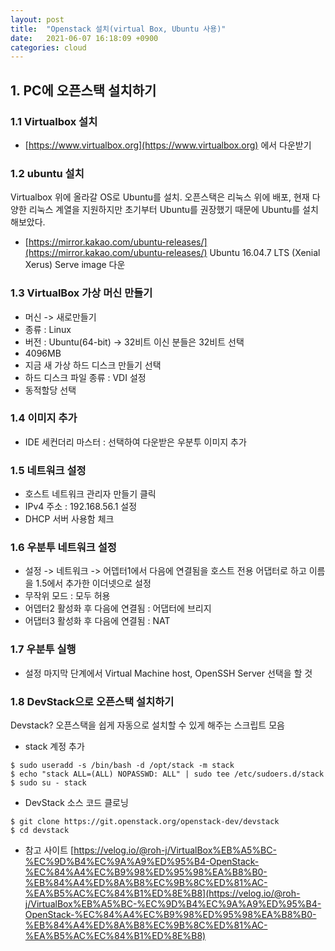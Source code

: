 ```yaml
---
layout: post
title:  "Openstack 설치(virtual Box, Ubuntu 사용)"
date:   2021-06-07 16:18:09 +0900
categories: cloud
---
```



## 1. PC에 오픈스택 설치하기
### 1.1 Virtualbox 설치
* [https://www.virtualbox.org](https://www.virtualbox.org) 에서 다운받기

### 1.2 ubuntu 설치
Virtualbox 위에 올라갈 OS로 Ubuntu를 설치.
오픈스택은 리눅스 위에 배포, 현재 다양한 리눅스 계열을 지원하지만 초기부터 Ubuntu를 권장했기 때문에 Ubuntu를 설치해보았다.
* [https://mirror.kakao.com/ubuntu-releases/](https://mirror.kakao.com/ubuntu-releases/) 
Ubuntu 16.04.7 LTS (Xenial Xerus) Serve image 다운

### 1.3 VirtualBox 가상 머신 만들기
* 머신 -> 새로만들기
* 종류 : Linux
* 버전 : Ubuntu(64-bit) -> 32비트 이신 분들은 32비트 선택
* 4096MB
* 지금 새 가상 하드 디스크 만들기 선택
* 하드 디스크 파일 종류 : VDI 설정
* 동적할당 선택


### 1.4 이미지 추가
* IDE 세컨더리 마스터 : 선택하여 다운받은 우분투 이미지 추가


### 1.5 네트워크 설정
* 호스트 네트워크 관리자 만들기 클릭
* IPv4 주소 : 192.168.56.1 설정
* DHCP 서버 사용함 체크

### 1.6 우분투 네트워크 설정
* 설정 -> 네트워크 -> 어뎁터1에서 다음에 연결됨을 호스트 전용 어댑터로 하고 이름을 1.5에서 추가한 이더넷으로 설정
* 무작위 모드 : 모두 허용
* 어뎁터2 활성화 후 다음에 연결됨 : 어댑터에 브리지
* 어댑터3 활성화 후 다음에 연결됨 : NAT 


### 1.7 우분투 실행
* 설정 마지막 단계에서 
Virtual Machine host, OpenSSH Server 선택을 할 것

### 1.8 DevStack으로 오픈스택 설치하기 
Devstack? 오픈스택을 쉽게 자동으로 설치할 수 있게 해주는 스크립트 모음

* stack 계정 추가
```
$ sudo useradd -s /bin/bash -d /opt/stack -m stack
$ echo "stack ALL=(ALL) NOPASSWD: ALL" | sudo tee /etc/sudoers.d/stack
$ sudo su - stack
```

* DevStack 소스 코드 클로닝
```
$ git clone https://git.openstack.org/openstack-dev/devstack
$ cd devstack
```


















* 참고 사이트
[https://velog.io/@roh-j/VirtualBox%EB%A5%BC-%EC%9D%B4%EC%9A%A9%ED%95%B4-OpenStack-%EC%84%A4%EC%B9%98%ED%95%98%EA%B8%B0-%EB%84%A4%ED%8A%B8%EC%9B%8C%ED%81%AC-%EA%B5%AC%EC%84%B1%ED%8E%B8](https://velog.io/@roh-j/VirtualBox%EB%A5%BC-%EC%9D%B4%EC%9A%A9%ED%95%B4-OpenStack-%EC%84%A4%EC%B9%98%ED%95%98%EA%B8%B0-%EB%84%A4%ED%8A%B8%EC%9B%8C%ED%81%AC-%EA%B5%AC%EC%84%B1%ED%8E%B8)